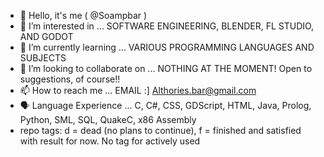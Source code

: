 - 👋 Hello, it's me ( @Soampbar )
- 👀 I’m interested in ... SOFTWARE ENGINEERING, BLENDER, FL STUDIO, AND GODOT
- 🌱 I’m currently learning ... VARIOUS PROGRAMMING LANGUAGES AND SUBJECTS
- 💞️ I’m looking to collaborate on ... NOTHING AT THE MOMENT! Open to suggestions, of course!!
- 📫 How to reach me ... EMAIL :] Althories.bar@gmail.com
- 🗣️ Language Experience ... C, C#, CSS, GDScript, HTML, Java, Prolog, Python, SML, SQL, QuakeC, x86 Assembly
- repo tags: d = dead (no plans to continue), f = finished and satisfied with result for now. No tag for actively used
<!---
Soampbar is a ✨ special ✨ repository because its `README.md` (this file) appears on your GitHub profile.
You can click the Preview link to take a look at your changes.
--->
